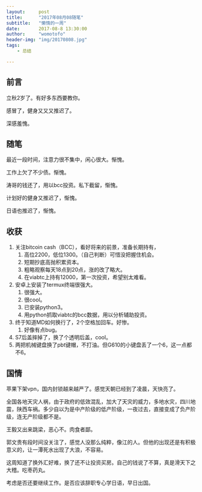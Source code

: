 ```yaml
---
layout:     post
title:      "2017年08月08随笔"
subtitle:   "懒惰的一周"
date:       2017-08-8 13:30:00
author:     "womotofo"
header-img: "img/20170808.jpg"
tags:
    - 总结

---
```


## 前言

立秋2岁了。有好多东西要教你。

感冒了，健身又又又推迟了。

深感羞愧。

## 随笔

最近一段时间，注意力很不集中，闲心很大。惭愧。 

工作上欠了不少债。惭愧。 

涛哥的钱还了，用以bcc投资。私下截留，惭愧。

计划好的健身又推迟了，惭愧。 

日语也推迟了，惭愧。 

## 收获
1. 关注bitcoin cash（BCC），看好将来的前景，准备长期持有，
    1. 高位2200，低位1300。（自己判断）可惜没把握住机会。
    2. 短期抄底高抛积累资本。
    3. 粗略观察每天18点到20点，涨的改了略大。
    4. 在viabtc上持有12000，第一次投资，希望别太难看。
2. 安卓上安装了termux终端很强大。
    1. 很强大。
    2. 很cool。
    3. 已安装python3。
    4. 用python抓取viabtc的bcc数据，用以分析辅助投资。
3. 终于知道MD如何换行了，2个空格加回车。好惨。
    1. 好像有点bug。
4. S7后盖摔掉了，换了个透明后盖，cool。
5. 两把机械键盘换了pbt键帽，不打油。但G610的小键盘丢了一个6，这一点都不6。

## 国情
苹果下架vpn，国内封锁越来越严了。感觉天朝已经到了凌晨，天快亮了。

全国各地天灾人祸，由于政府的低效混乱，加大了天灾的威力，多地水灾，四川地震，陕西车祸。多少自以为是中产阶级的低产阶级，一夜过去，直接变成了负产阶级，连无产阶级都不是。

王毅又出来跳梁，恶心不。肉食者鄙。

郭文贵有段时间没关注了，感觉人没那么纯粹，像江的人。但他的出现还是有积极意义的，让一潭死水出现了大浪，不容易。

这周知道了换外汇好难，换了还不让投资买房。自己的钱说了不算，真是滑天下之大稽。吃枣药丸。

考虑是否还要继续工作。是否应该辞职专心学日语，早日出国。